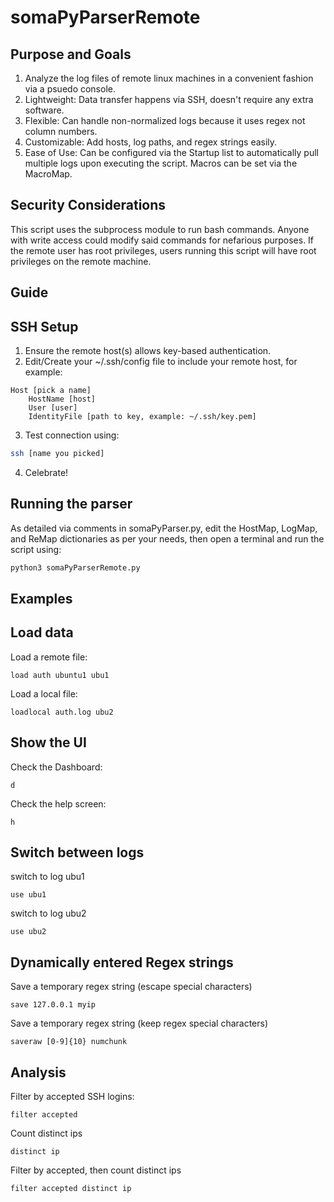 # somaPyParserRemote

## Purpose and Goals
1. Analyze the log files of remote linux machines in a convenient fashion via a psuedo console.
2. Lightweight: Data transfer happens via SSH, doesn't require any extra software.
3. Flexible: Can handle non-normalized logs because it uses regex not column numbers.
4. Customizable: Add hosts, log paths, and regex strings easily.
5. Ease of Use: Can be configured via the Startup list to automatically pull multiple logs upon executing the script. Macros can be set via the MacroMap.

## Security Considerations
This script uses the subprocess module to run bash commands. Anyone with write access could modify said commands for nefarious purposes. If the remote user has root privileges, users running this script will have root privileges on the remote machine.

## Guide

## SSH Setup
1. Ensure the remote host(s) allows key-based authentication.
2. Edit/Create your ~/.ssh/config file to include your remote host, for example:

```
Host [pick a name]
    HostName [host]
    User [user]
    IdentityFile [path to key, example: ~/.ssh/key.pem]
```

3. Test connection using:

```bash
ssh [name you picked]
```
4. Celebrate!

## Running the parser
As detailed via comments in somaPyParser.py, edit the HostMap, LogMap, and ReMap dictionaries as per your needs, then open a terminal and run the script using:
```bash
python3 somaPyParserRemote.py
```

## Examples

## Load data
Load a remote file:
```
load auth ubuntu1 ubu1
```
Load a local file:
```
loadlocal auth.log ubu2
```

## Show the UI
Check the Dashboard:
```
d
```
Check the help screen:
```
h
```

## Switch between logs
switch to log ubu1
```
use ubu1
```
switch to log ubu2
```
use ubu2
```

## Dynamically entered Regex strings
Save a temporary regex string (escape special characters)
```
save 127.0.0.1 myip
```
Save a temporary regex string (keep regex special characters)
```
saveraw [0-9]{10} numchunk
```

## Analysis
Filter by accepted SSH logins:
```
filter accepted
```
Count distinct ips
```
distinct ip
```
Filter by accepted, then count distinct ips
```
filter accepted distinct ip
```
